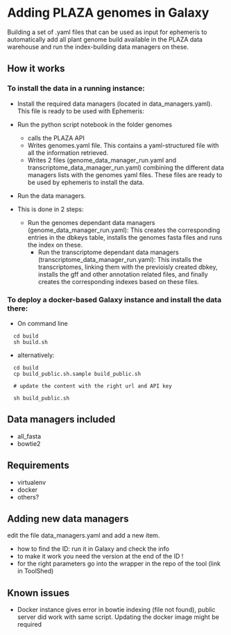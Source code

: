 # Adding PLAZA genomes in Galaxy

Building a set of .yaml files that can be used as input for ephemeris to automatically add all plant genome build available in the PLAZA data warehouse and run the index-building data managers on these.

## How it works


### To install the data in a running instance:

- Install the required data managers (located in data_managers.yaml). This file is ready to be used with Ephemeris:

- Run the python script notebook in the folder genomes
  - calls the PLAZA API
  - Writes genomes.yaml file. This contains a yaml-structured file with all the information retrieved.
  - Writes 2 files (genome_data_manager_run.yaml and transcriptome_data_manager_run.yaml) combining the different data managers lists with the genomes yaml files. These files are ready to be used by ephemeris to install the data.

- Run the data managers. 
 - This is done in 2 steps:
	- Run the genomes dependant data managers (genome_data_manager_run.yaml): This creates the corresponding entries in the dbkeys table, installs the genomes fasta files and runs the index on these.
        - Run the transcriptome dependant data managers (transcriptome_data_manager_run.yaml): This installs the transcriptomes, linking them with the previoisly created dbkey, installs the gff and other annotation related files, and finally creates the corresponding indexes based on these files. 
		


### To deploy a docker-based Galaxy instance and install the data there:
- On command line

```
  cd build
  sh build.sh
```

- alternatively:

```
  cd build
  cp build_public.sh.sample build_public.sh

  # update the content with the right url and API key

  sh build_public.sh
```

## Data managers included

- all_fasta
- bowtie2

## Requirements

- virtualenv
- docker
- others?

## Adding new data managers

edit the file data_managers.yaml and add a new item.

- how to find the ID: run it in Galaxy and check the info
- to make it work you need the version at the end of the ID !
- for the right parameters go into the wrapper in the repo of the tool (link in ToolShed)

## Known issues

- Docker instance gives error in bowtie indexing (file not found), public server did work with same script. Updating the docker image might be required
